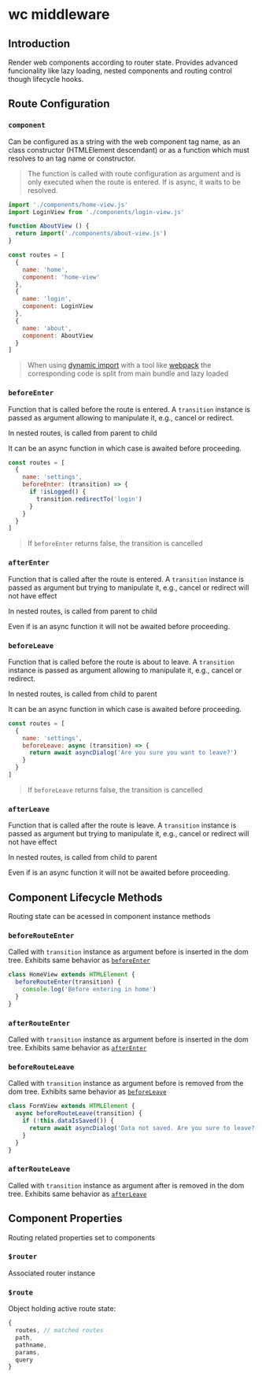 # wc middleware

## Introduction

Render web components according to router state. Provides advanced funcionality like lazy loading, nested components and routing control though lifecycle hooks.

## Route Configuration

### `component`

Can be configured as a string with the web component tag name, as an class constructor (HTMLElement descendant) or as a function which must resolves to an tag name or constructor. 

> The function is called with route configuration as argument and is only executed when the route is entered. If is async, it waits to be resolved. 


```js
import './components/home-view.js'
import LoginView from './components/login-view.js'

function AboutView () {
  return import('./components/about-view.js')
}

const routes = [
  {
    name: 'home',
    component: 'home-view'
  },
  {
    name: 'login',
    component: LoginView
  },
  {
    name: 'about',
    component: AboutView
  }
]
```

> When using [dynamic import](https://javascript.info/modules-dynamic-imports) with a tool like [webpack](webpack.js.org) the corresponding code is split from main bundle and lazy loaded

### `beforeEnter`

Function that is called before the route is entered. A `transition` instance is passed as argument allowing to manipulate it, e.g., cancel or redirect. 

In nested routes, is called from parent to child

It can be an async function in which case is awaited before proceeding.

```js
const routes = [  
  {
    name: 'settings',
    beforeEnter: (transition) => {
      if !isLogged() {
        transition.redirectTo('login')
      }
    }
  }
]
```

> If `beforeEnter` returns false, the transition is cancelled

### `afterEnter`

Function that is called after the route is entered. A `transition` instance is passed as argument but trying to manipulate it, e.g., cancel or redirect will not have effect 

In nested routes, is called from parent to child

Even if is an async function it will not be awaited before proceeding.

### `beforeLeave`

Function that is called before the route is about to leave. A `transition` instance is passed as argument allowing to manipulate it, e.g., cancel or redirect. 

In nested routes, is called from child to parent

It can be an async function in which case is awaited before proceeding.

```js
const routes = [  
  {
    name: 'settings',
    beforeLeave: async (transition) => {
      return await asyncDialog('Are you sure you want to leave?')
    }
  }
]
```

> If `beforeLeave` returns false, the transition is cancelled

### `afterLeave`

Function that is called after the route is leave. A `transition` instance is passed as argument but trying to manipulate it, e.g., cancel or redirect will not have effect 

In nested routes, is called from child to parent

Even if is an async function it will not be awaited before proceeding.

## Component Lifecycle Methods

Routing state can be acessed in component instance methods

### `beforeRouteEnter`

Called with `transition` instance as argument before is inserted in the dom tree. Exhibits same behavior as [`beforeEnter`](#beforeenter)

```js
class HomeView extends HTMLElement {
  beforeRouteEnter(transition) {
    console.log('Before entering in home')
  }
}
```

### `afterRouteEnter`

Called with `transition` instance as argument before is inserted in the dom tree. Exhibits same behavior as [`afterEnter`](#afterenter)


### `beforeRouteLeave`

Called with `transition` instance as argument before is removed from the dom tree. Exhibits same behavior as [`beforeLeave`](#beforeleave)

```js
class FormView extends HTMLElement {
  async beforeRouteLeave(transition) {
    if (!this.dataIsSaved()) {
      return await asyncDialog('Data not saved. Are you sure to leave?')
    }
  }
}
```

### `afterRouteLeave`

Called with `transition` instance as argument after is removed in the dom tree. Exhibits same behavior as [`afterLeave`](#afterleave)


## Component Properties

Routing related properties set to components

### `$router`

Associated router instance

### `$route`

Object holding active route state:

```js
{
  routes, // matched routes
  path,
  pathname,
  params,
  query
}
```      